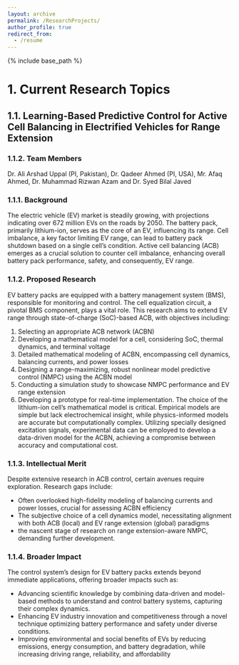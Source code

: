 ```yaml
---
layout: archive
permalink: /ResearchProjects/
author_profile: true
redirect_from:
  - /resume
---
```


{% include base_path %}

# 1. Current Research Topics
## 1.1. Learning-Based Predictive Control for Active Cell Balancing in Electrified Vehicles for Range Extension

### 1.1.2. Team Members
Dr. Ali Arshad Uppal (PI, Pakistan), Dr. Qadeer Ahmed (PI, USA), Mr. Afaq Ahmed, Dr. Muhammad Rizwan Azam and Dr. Syed Bilal Javed

### 1.1.1. Background
The electric vehicle (EV) market is steadily growing, with projections indicating over 672 million EVs on the roads by 2050. The battery pack, primarily lithium-ion, serves as the core of an EV, influencing its range. Cell imbalance, a key factor limiting EV range, can lead to battery pack shutdown based on a single cell’s condition. Active cell balancing (ACB) emerges as a crucial solution to counter cell imbalance, enhancing overall battery pack performance, safety, and consequently, EV range.

### 1.1.2. Proposed Research
EV battery packs are equipped with a battery management system (BMS), responsible for monitoring and control. The cell equalization circuit, a pivotal BMS component, plays a vital role. This research aims to extend EV range through state-of-charge (SoC)-based ACB, with objectives including:
1. Selecting an appropriate ACB network (ACBN)
2. Developing a mathematical model for a cell, considering SoC, thermal dynamics, and terminal voltage
3. Detailed mathematical modeling of ACBN, encompassing cell dynamics, balancing currents, and power losses
4. Designing a range-maximizing, robust nonlinear model predictive control (NMPC) using the ACBN model
5. Conducting a simulation study to showcase NMPC performance and EV range extension
6. Developing a prototype for real-time implementation.
The choice of the lithium-ion cell’s mathematical model is critical. Empirical models are simple but lack
electrochemical insight, while physics-informed models are accurate but computationally complex. Utilizing
specially designed excitation signals, experimental data can be employed to develop a data-driven model for
the ACBN, achieving a compromise between accuracy and computational cost.

### 1.1.3. Intellectual Merit
Despite extensive research in ACB control, certain avenues require exploration. Research gaps include:
* Often overlooked high-fidelity modeling of balancing currents and power losses, crucial for assessing ACBN efficiency
* The subjective choice of a cell dynamics model, necessitating alignment with both ACB (local) and EV range extension (global) paradigms
* the nascent stage of research on range extension-aware NMPC, demanding further development.
  
### 1.1.4. Broader Impact
The control system’s design for EV battery packs extends beyond immediate applications, offering broader impacts such as:
* Advancing scientific knowledge by combining data-driven and model-based methods to understand and control battery systems, capturing their complex dynamics.
* Enhancing EV industry innovation and competitiveness through a novel technique optimizing battery performance and safety under diverse conditions.
* Improving environmental and social benefits of EVs by reducing emissions, energy consumption, and
battery degradation, while increasing driving range, reliability, and affordability
